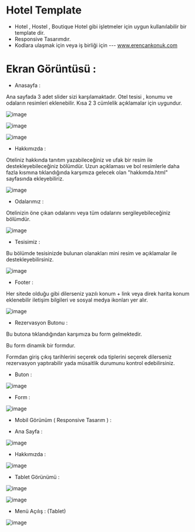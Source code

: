 # Hotel Template
- Hotel , Hostel , Boutique Hotel gibi işletmeler için uygun kullanılabilir bir template dir.
- Responsive Tasarımdır.
- Kodlara ulaşmak için veya iş birliği için --- www.erencankonuk.com

# Ekran Görüntüsü :

- Anasayfa :

Ana sayfada 3 adet slider sizi karşılamaktadır. 
Otel tesisi , konumu ve odaların resimleri eklenebilir. Kısa 2 3 cümlelik açıklamalar için uygundur.

![image](https://github.com/ErenCanKONUK/All-Web-Page-Template/assets/97176491/c1d1423b-725c-4168-b221-ecb8a4e85719)

![image](https://github.com/ErenCanKONUK/All-Web-Page-Template/assets/97176491/24cc914d-1d58-47b1-bd90-7f3e95bd3cc3)

![image](https://github.com/ErenCanKONUK/All-Web-Page-Template/assets/97176491/0afe02c9-c7c9-4689-88e4-7378ad85442e)

- Hakkımızda :

Oteliniz hakkında tanıtım yazabileceğiniz ve ufak bir resim ile destekleyebileceğiniz bölümdür. 
Uzun açıklaması ve bol resimlerle daha fazla kısmına tıklandığında karşımıza gelecek olan "hakkımda.html" sayfasında ekleyebiliriz.

![image](https://github.com/ErenCanKONUK/All-Web-Page-Template/assets/97176491/46cb9dfe-27d2-4576-a49b-edcaca2d8e8d)

- Odalarımız :

Otelinizin öne çıkan odalarını veya tüm odalarını sergileyebileceğiniz bölümdür.

![image](https://github.com/ErenCanKONUK/All-Web-Page-Template/assets/97176491/ad78f2b0-32d3-4851-8c73-83e43ff27ba4)

- Tesisimiz : 

Bu bölümde tesisinizde bulunan olanakları mini resim ve açıklamalar ile destekleyebilirsiniz.

![image](https://github.com/ErenCanKONUK/All-Web-Page-Template/assets/97176491/0f983bc0-3133-44fe-9448-b7dcd8ad1b80)

- Footer : 

Her sitede olduğu gibi dilerseniz yazılı konum + link veya direk harita konum eklenebilir iletişim bilgileri ve sosyal medya ikonları yer alır. 

![image](https://github.com/ErenCanKONUK/All-Web-Page-Template/assets/97176491/d708377f-fa84-41e4-a17a-6bede72d8ebe)

- Rezervasyon Butonu :

Bu butona tıklandığından karşımıza bu form gelmektedir.

Bu form dinamik bir formdur.

Formdan giriş çıkış tarihlerini seçerek oda tiplerini seçerek dilerseniz rezervasyon yaptırabilir yada müsaitlik durumunu kontrol edebilirsiniz.

- Buton :

![image](https://github.com/ErenCanKONUK/All-Web-Page-Template/assets/97176491/cb74ae9c-be56-49c0-9980-f9c0ea9fc57f)

- Form :

![image](https://github.com/ErenCanKONUK/All-Web-Page-Template/assets/97176491/1a4edfad-b643-4a2b-ba37-d38290cb6ef5)

- Mobil Görünüm ( Responsive Tasarım ) :

- Ana Sayfa :

![image](https://github.com/ErenCanKONUK/All-Web-Page-Template/assets/97176491/4f0ccc7f-172d-42a8-998d-399a69d6c0d1)

- Hakkımızda :

![image](https://github.com/ErenCanKONUK/All-Web-Page-Template/assets/97176491/5e88ebca-4682-4a4a-84e1-9b8816b21b81)

- Tablet Görünümü :

![image](https://github.com/ErenCanKONUK/All-Web-Page-Template/assets/97176491/8cddcdc6-50d8-4b81-a10d-0d835bdee79b)

![image](https://github.com/ErenCanKONUK/All-Web-Page-Template/assets/97176491/e3ce2658-44d2-497f-bad9-c1e37b0bd9bf)

- Menü Açılış : (Tablet)

![image](https://github.com/ErenCanKONUK/All-Web-Page-Template/assets/97176491/2dda32d7-fbbd-40c5-9323-82815da2dfda)

